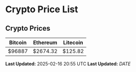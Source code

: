 # Crypto Price List

## Crypto Prices
| Bitcoin | Ethereum | Litecoin |
| ------- | -------- | -------- |
| $96887 | $2674.32 | $125.82 |
**Last Updated:** 2025-02-16 20:55 UTC
**Last Updated:** $DATE$
